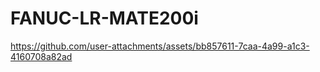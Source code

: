 # FANUC-LR-MATE200i
https://github.com/user-attachments/assets/bb857611-7caa-4a99-a1c3-4160708a82ad
